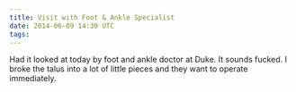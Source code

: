 ```yaml
---
title: Visit with Foot & Ankle Specialist
date: 2014-06-09 14:30 UTC
tags:
---
```


Had it looked at today by foot and ankle doctor at Duke. It sounds fucked. I broke the talus into a lot of little pieces and they want to operate immediately.
